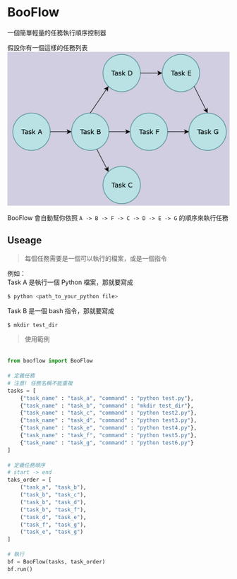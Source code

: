 # BooFlow

一個簡單輕量的任務執行順序控制器  

假設你有一個這樣的任務列表
![](/static/images/case1.png)

BooFlow 會自動幫你依照 `A -> B -> F -> C -> D -> E -> G` 的順序來執行任務

## Useage
> 每個任務需要是一個可以執行的檔案，或是一個指令 

例如：  
Task A 是執行一個 Python 檔案，那就要寫成
```bash
$ python <path_to_your_python file>
```

Task B 是一個 bash 指令，那就要寫成
``` bash
$ mkdir test_dir
```

> 使用範例

```python

from booflow import BooFlow

# 定義任務
# 注意! 任務名稱不能重複
tasks = [
    {"task_name" : "task_a", "command" : "python test.py"},
    {"task_name" : "task_b", "command" : "mkdir test_dir"},
    {"task_name" : "task_c", "command" : "python test2.py"},
    {"task_name" : "task_d", "command" : "python test3.py"},
    {"task_name" : "task_e", "command" : "python test4.py"},
    {"task_name" : "task_f", "command" : "python test5.py"},
    {"task_name" : "task_g", "command" : "python test6.py"}
]

# 定義任務順序
# start -> end
taks_order = [
    ("task_a", "task_b"),
    ("task_b", "task_c"),
    ("task_b", "task_d"),
    ("task_b", "task_f"),
    ("task_d", "task_e"),
    ("task_f", "task_g"),
    ("task_e", "task_g")
]

# 執行
bf = BooFlow(tasks, task_order)
bf.run()